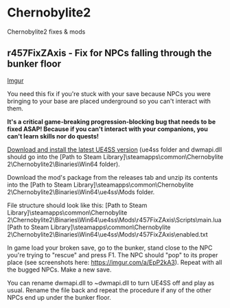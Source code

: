 # Chernobylite2
 Chernobylite2 fixes & mods

## r457FixZAxis - Fix for NPCs falling through the bunker floor

[Imgur](https://imgur.com/WMtVfJd)

You need this fix if you're stuck with your save because NPCs you were bringing to your base are placed underground so you can't interact with them.

**It's a critical game-breaking progression-blocking bug that needs to be fixed ASAP! Because if you can't interact with your companions, you can't learn skills nor do quests!**

[Download and install the latest UE4SS version](url=https://github.com/UE4SS-RE/RE-UE4SS/releases) (ue4ss folder and dwmapi.dll should go into the \[Path to Steam Library\]\\steamapps\\common\\Chernobylite 2\\Chernobylite2\\Binaries\\Win64 folder).

Download the mod's package from the releases tab and unzip its contents into the \[Path to Steam Library\]\\steamapps\\common\\Chernobylite 2\\Chernobylite2\\Binaries\\Win64\\ue4ss\\Mods folder.

File structure should look like this:
\[Path to Steam Library\]\\steamapps\\common\\Chernobylite 2\\Chernobylite2\\Binaries\\Win64\\ue4ss\\Mods\\r457FixZAxis\\Scripts\\main.lua
\[Path to Steam Library\]\\steamapps\\common\\Chernobylite 2\\Chernobylite2\\Binaries\\Win64\\ue4ss\\Mods\\r457FixZAxis\\enabled.txt

In game load your broken save, go to the bunker, stand close to the NPC you're trying to "rescue" and press F1. The NPC should "pop" to its proper place (see screenshots here: https://imgur.com/a/EpP2kA3). Repeat with all the bugged NPCs. Make a new save.

You can rename dwmapi.dll to ~dwmapi.dll to turn UE4SS off and play as usual. Rename the file back and repeat the procedure if any of the other NPCs end up under the bunker floor.